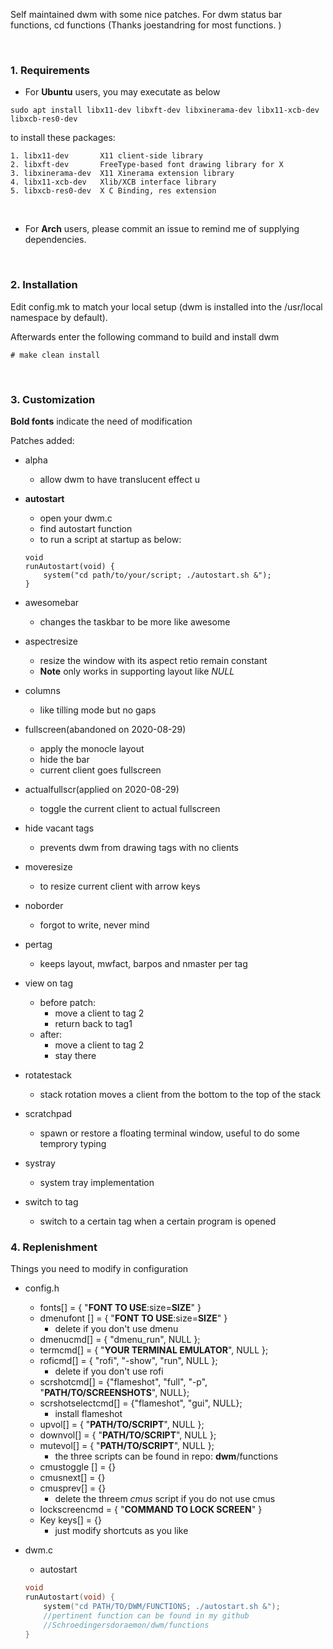 Self maintained dwm with some nice patches. For dwm status bar functions, cd functions (Thanks joestandring for most functions. )

<br>

### 1. Requirements

- For **Ubuntu** users, you may executate as below
```linux
sudo apt install libx11-dev libxft-dev libxinerama-dev libx11-xcb-dev libxcb-res0-dev
```
to install these packages:

    1. libx11-dev       X11 client-side library
    2. libxft-dev       FreeType-based font drawing library for X
    3. libxinerama-dev  X11 Xinerama extension library
    4. libx11-xcb-dev   Xlib/XCB interface library
    5. libxcb-res0-dev  X C Binding, res extension

<br>

- For **Arch** users, please commit an issue to remind me of supplying dependencies.

<br>

### 2. Installation

Edit config.mk to match your local setup (dwm is installed into
the /usr/local namespace by default).

Afterwards enter the following command to build and install dwm

    # make clean install

<br>

### 3. Customization

**Bold fonts** indicate the need of modification

Patches added:

- alpha
    - allow dwm to have translucent effect
    u
- **autostart**
    - open your dwm.c
    - find autostart function
    - to run a script at startup as below:
    ```shell
    void
    runAutostart(void) {
        system("cd path/to/your/script; ./autostart.sh &");
    }
    ```
- awesomebar
    - changes the taskbar to be more like awesome
- aspectresize
    - resize the window with its aspect retio remain constant
    - **Note** only works in supporting layout like *NULL*
- columns
    - like tilling mode but no gaps
- fullscreen(abandoned on 2020-08-29)
    - apply the monocle layout
    - hide the bar
    - current client goes fullscreen
- actualfullscr(applied on 2020-08-29)
    - toggle the current client to actual fullscreen
- hide vacant tags
    - prevents dwm from drawing tags with no clients
- moveresize
    - to resize current client with arrow keys
- noborder
    - forgot to write, never mind
- pertag
    - keeps layout, mwfact, barpos and nmaster per tag
- view on tag
    - before patch:
        - move a client to tag 2
        - return back to tag1
    - after:
        - move a client to tag 2
        - stay there
- rotatestack
    - stack rotation moves a client from the bottom to the top of the stack
- scratchpad
    - spawn or restore a floating terminal window, useful to do some temprory typing
- systray
    - system tray implementation

- switch to tag
    - switch to a certain tag when a certain program is opened

### 4. Replenishment
Things you need to modify in configuration
- config.h
    - fonts[] = { "**FONT TO USE**:size=**SIZE**" }
    - dmenufont [] = { "**FONT TO USE**:size=**SIZE**" }
        - delete if you don't use dmenu
    - dmenucmd[] = { "dmenu_run", NULL };
    - termcmd[]  = { "**YOUR TERMINAL EMULATOR**", NULL };
    - roficmd[]  = { "rofi", "-show", "run", NULL };
        - delete if you don't use rofi
    - scrshotcmd[] = {"flameshot", "full", "-p", "**PATH/TO/SCREENSHOTS**", NULL};
    - scrshotselectcmd[] = {"flameshot", "gui", NULL};
        - install flameshot
    - upvol[]   = { "**PATH/TO/SCRIPT**",  NULL };
    - downvol[] = { "**PATH/TO/SCRIPT**",  NULL };
    - mutevol[] = { "**PATH/TO/SCRIPT**",  NULL };
        - the three scripts can be found in repo: **dwm**/functions
    - cmustoggle [] = {}
    - cmusnext[] = {}
    - cmusprev[] = {}
        - delete the threem *cmus* script if you do not use cmus
    - lockscreencmd = { "**COMMAND TO LOCK SCREEN**" }
    - Key keys[] = {}
        - just modify shortcuts as you like

- dwm.c
    - autostart
    ```c
    void
    runAutostart(void) {
        system("cd PATH/TO/DWM/FUNCTIONS; ./autostart.sh &");
        //pertinent function can be found in my github
        //Schroedingersdoraemon/dwm/functions
    }
    ```
